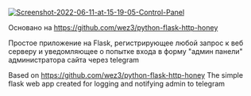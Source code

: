 <a href="https://ibb.co/NWTWPSh"><img src="https://i.ibb.co/2cZcQN2/Screenshot-2022-06-11-at-15-19-05-Control-Panel.jpg" alt="Screenshot-2022-06-11-at-15-19-05-Control-Panel" border="0"></a>

Основано на https://github.com/wez3/python-flask-http-honey

Простое приложение на Flask, регистрирующее любой запрос к веб серверу и уведомляющее о попытке входа в форму "админ панели" администратора сайта через telegram

Based on https://github.com/wez3/python-flask-http-honey 
The simple flask web app created for logging and notifying admin to telegram
